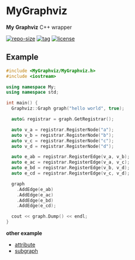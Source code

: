 # MyGraphviz

**My** **Graphviz** C++ wrapper

[![repo-size](https://img.shields.io/github/languages/code-size/shimakaze09/MyGraphviz?style=flat)](https://github.com/shimakaze09/MyGraphviz/archive/main.zip) [![tag](https://img.shields.io/github/v/tag/shimakaze09/MyGraphviz)](https://github.com/shimakaze09/MyGraphviz/tags) [![license](https://img.shields.io/github/license/shimakaze09/MyGraphviz)](LICENSE)

## Example

 ```c++
 #include <MyGraphviz/MyGraphviz.h>
 #include <iostream>
 
 using namespace My;
 using namespace std;
 
 int main() {
   Graphviz::Graph graph("hello world", true);
 
   auto& registrar = graph.GetRegistrar();
 
   auto v_a = registrar.RegisterNode("a");
   auto v_b = registrar.RegisterNode("b");
   auto v_c = registrar.RegisterNode("c");
   auto v_d = registrar.RegisterNode("d");
 
   auto e_ab = registrar.RegisterEdge(v_a, v_b);
   auto e_ac = registrar.RegisterEdge(v_a, v_c);
   auto e_bd = registrar.RegisterEdge(v_b, v_d);
   auto e_cd = registrar.RegisterEdge(v_c, v_d);
 
   graph
     .AddEdge(e_ab)
     .AddEdge(e_ac)
     .AddEdge(e_bd)
     .AddEdge(e_cd);
 
   cout << graph.Dump() << endl;
 }
 ```

**other example**

- [attribute](src/test/01_attr/main.cpp)
- [subgraph](src/test/02_subgraph/main.cpp) 
